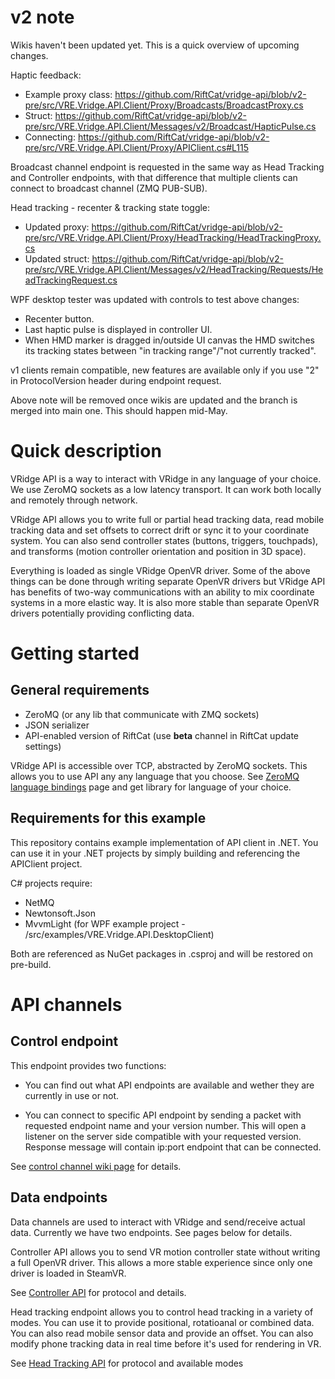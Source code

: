 # v2 note
Wikis haven't been updated yet. This is a quick overview of upcoming changes.

Haptic feedback:

* Example proxy class: https://github.com/RiftCat/vridge-api/blob/v2-pre/src/VRE.Vridge.API.Client/Proxy/Broadcasts/BroadcastProxy.cs
* Struct: https://github.com/RiftCat/vridge-api/blob/v2-pre/src/VRE.Vridge.API.Client/Messages/v2/Broadcast/HapticPulse.cs
* Connecting: https://github.com/RiftCat/vridge-api/blob/v2-pre/src/VRE.Vridge.API.Client/Proxy/APIClient.cs#L115

Broadcast channel endpoint is requested in the same way as Head Tracking and Controller endpoints, with that difference that multiple clients can connect to broadcast channel (ZMQ PUB-SUB).

Head tracking - recenter & tracking state toggle:

* Updated proxy: https://github.com/RiftCat/vridge-api/blob/v2-pre/src/VRE.Vridge.API.Client/Proxy/HeadTracking/HeadTrackingProxy.cs
* Updated struct: https://github.com/RiftCat/vridge-api/blob/v2-pre/src/VRE.Vridge.API.Client/Messages/v2/HeadTracking/Requests/HeadTrackingRequest.cs

WPF desktop tester was updated with controls to test above changes:
- Recenter button.
- Last haptic pulse is displayed in controller UI.
- When HMD marker is dragged in/outside UI canvas the HMD switches its tracking states between "in tracking range"/"not currently tracked".

v1 clients remain compatible, new features are available only if you use "2" in ProtocolVersion header during endpoint request.

Above note will be removed once wikis are updated and the branch is merged into main one. This should happen mid-May.

# Quick description

VRidge API is a way to interact with VRidge in any language of your choice. We use ZeroMQ sockets as a low latency transport. It can work both locally and remotely through network. 

VRidge API allows you to write full or partial head tracking data, read mobile tracking data and set offsets to correct drift or sync it to your coordinate system. You can also send controller states (buttons, triggers, touchpads), and transforms (motion controller orientation and position in 3D space). 

Everything is loaded as single VRidge OpenVR driver. Some of the above things can be done through writing separate OpenVR drivers but VRidge API has benefits of two-way communications with an ability to mix coordinate systems in a more elastic way. It is also more stable than separate OpenVR drivers potentially providing conflicting data.

# Getting started

## General requirements 
* ZeroMQ (or any lib that communicate with ZMQ sockets)
* JSON serializer
* API-enabled version of RiftCat (use **beta** channel in RiftCat update settings)

VRidge API is accessible over TCP, abstracted by ZeroMQ sockets. This allows you to use API any any language that you choose. See [ZeroMQ language bindings](http://zeromq.org/bindings:_start) page and get library for language of your choice.

## Requirements for this example

This repository contains example implementation of API client in .NET. You can use it in your .NET projects by simply building and referencing the APIClient project.

C# projects require:

* NetMQ
* Newtonsoft.Json
* MvvmLight (for WPF example project - /src/examples/VRE.Vridge.API.DesktopClient)

Both are referenced as NuGet packages in .csproj and will be restored on pre-build.

# API channels

## Control endpoint

This endpoint provides two functions:

- You can find out what API endpoints are available and wether they are currently in use or not.

- You can connect to specific API endpoint by sending a packet with requested endpoint name and your version number. This will open a listener on the server side compatible with your requested version. Response message will contain ip:port endpoint that can be connected. 

See [control channel wiki page](https://github.com/RiftCat/vridge-api/wiki/Control-channel) for details. 

## Data endpoints

Data channels are used to interact with VRidge and send/receive actual data. Currently we have two endpoints. See pages below for details.

Controller API allows you to send VR motion controller state without writing a full OpenVR driver. This allows a more stable experience since only one driver is loaded in SteamVR. 

See [Controller API](https://github.com/RiftCat/vridge-api/wiki/Controller-API) for protocol and details.

Head tracking endpoint allows you to control head tracking in a variety of modes. You can use it to provide positional, rotatioanal or combined data. You can also read mobile sensor data and provide an offset. You can also modify phone tracking data in real time before it's used for rendering in VR. 

See [Head Tracking API](https://github.com/RiftCat/vridge-api/wiki/Head-Tracking-API) for protocol and available modes
